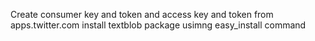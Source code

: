 Create consumer key and token and access key and token from apps.twitter.com
install textblob package usimng easy_install command
